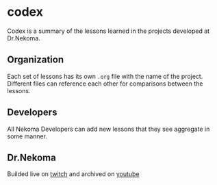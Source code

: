 # codex

Codex is a summary of the lessons learned in the projects developed at Dr.Nekoma.

## Organization

Each set of lessons has its own `.org` file with the name of the project. Different files can reference each other for comparisons between the lessons.

## Developers

All Nekoma Developers can add new lessons that they see aggregate in some manner.

## Dr.Nekoma

Builded live on [twitch](https://www.twitch.tv/drnekoma) and archived on [youtube](https://www.youtube.com/channel/UCMyzdYsPiBU3xoqaOeahr6Q)


